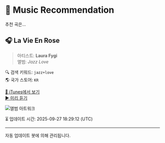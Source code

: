 
# 🎵 Music Recommendation

추천 곡은...

## 🎧 La Vie En Rose  
> 아티스트: **Laura Fygi**  
> 앨범: _Jazz Love_  

🔍 검색 키워드: `jazz+love`  
🌎 국가 스토어: `KR`

[🔗 iTunes에서 보기](https://music.apple.com/kr/album/la-vie-en-rose/1443202285?i=1443202363&uo=4)  
[▶️ 미리 듣기](https://audio-ssl.itunes.apple.com/itunes-assets/AudioPreview115/v4/79/56/ec/7956ec7b-b4b6-437f-5938-5ec802d3febd/mzaf_14632375815893236709.plus.aac.p.m4a)

![앨범 아트워크](https://is1-ssl.mzstatic.com/image/thumb/Music114/v4/88/ff/23/88ff23eb-7e4b-6d36-0531-1b8ba934be94/00602557190823.rgb.jpg/100x100bb.jpg)

⏳ 업데이트 시간: 2025-09-27 18:29:12 (UTC)

---
자동 업데이트 봇에 의해 관리됩니다.
